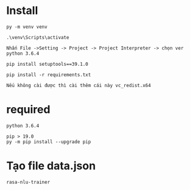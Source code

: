 # Install 
```
py -m venv venv
```
```
.\venv\Scripts\activate
```
```
Nhấn File ->Setting -> Project -> Project Interpreter -> chọn ver python 3.6.4
```

```
pip install setuptools==39.1.0
```
```
pip install -r requirements.txt
```
```
Nếu không cài được thì cài thêm cái này vc_redist.x64
```
# required
```
python 3.6.4
```
```
pip > 19.0
py -m pip install --upgrade pip
```
# Tạo file data.json
```
rasa-nlu-trainer
```
